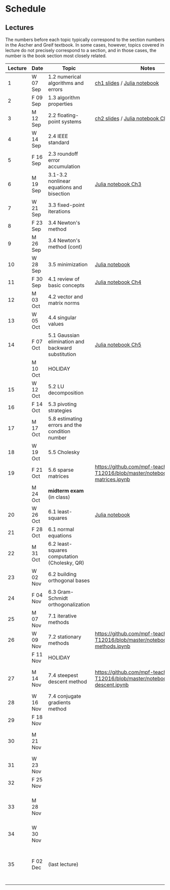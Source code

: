 # Schedule

## Lectures

The numbers before each topic typically correspond to the section numbers in the Ascher and Greif textbook. In some cases, however, topics covered in lecture do not precisely correspond to a section, and in those cases, the number is the book section most closely related.

| Lecture | Date     | Topic        | Notes | HW |
| -- | --------- | ------------ | ----- | -- |
|1 | W 07 Sep | 1.2 numerical algorithms and errors | [ch1 slides](https://piazza.com/class_profile/get_resource/issheoft1kq48i/istkkmzqczn7o2) / [Julia notebook](https://nbviewer.jupyter.org/url/www.cs.ubc.ca/~mpf/cpsc302-T12016/notebooks/Chapter01.ipynb) | [HW1 out](https://piazza.com/class_profile/get_resource/issheoft1kq48i/istjs0m4yq62vv)| 
|2 | F 09 Sep | 1.3 algorithm properties    |       ||
|3 | M 12 Sep | 2.2 floating-point systems | [ch2 slides](https://piazza.com/class_profile/get_resource/issheoft1kq48i/it0fthmz2e945h) / [Julia notebook Ch2](https://nbviewer.jupyter.org/url/www.cs.ubc.ca/~mpf/cpsc302-T12016/notebooks/Chapter02.ipynb)||
|4 | W 14 Sep | 2.4 IEEE standard | ||
|5 | F 16 Sep | 2.3 roundoff error accumulation | | HW1 due |
|6 | M 19 Sep | 3.1-3.2 nonlinear equations and bisection | [Julia notebook Ch3](https://nbviewer.jupyter.org/url/www.cs.ubc.ca/~mpf/cpsc302-T12016/notebooks/Chapter03.ipynb)|[HW2 out](http://www.piazza.com/class_profile/get_resource/issheoft1kq48i/itaqfkhivr05v5) |
|7 | W 21 Sep | 3.3 fixed-point iterations | ||
|8 | F 23 Sep | 3.4 Newton's method | ||
|9 | M 26 Sep | 3.4 Newton's method (cont) | |HW2 due|
|10 | W 28 Sep | 3.5 minimization |[Julia notebook](https://nbviewer.jupyter.org/url/www.cs.ubc.ca/~mpf/cpsc302-T12016/notebooks/minimization.ipynb) ||
|11 | F 30 Sep | 4.1 review of basic concepts |[Julia notebook Ch4](https://nbviewer.jupyter.org/url/www.cs.ubc.ca/~mpf/cpsc302-T12016/notebooks/Chapter04.ipynb) |[HW3 out](https://piazza.com/class_profile/get_resource/issheoft1kq48i/itt2llguyk41dn)|
|12 | M 03 Oct | 4.2 vector and matrix norms | ||
|13 | W 05 Oct | 4.4 singular values | ||
|14 | F 07 Oct | 5.1 Gaussian elimination and backward substitution | [Julia notebook Ch5](https://nbviewer.jupyter.org/url/www.cs.ubc.ca/~mpf/cpsc302-T12016/notebooks/Chapter05.ipynb)|HW3 due|
|   | M 10 Oct | HOLIDAY | ||
|15 | W 12 Oct | 5.2 LU decomposition | |HW4 out|
|16 | F 14 Oct | 5.3 pivoting strategies | ||
|17 | M 17 Oct | 5.8 estimating errors and the condition number | ||
|18 | W 19 Oct | 5.5 Cholesky | |HW4 due (no late day)|
|19 | F 21 Oct | 5.6 sparse matrices |https://github.com/mpf-teaching/cpsc302-T12016/blob/master/notebooks/sparse-matrices.ipynb ||
| | M 24 Oct | **midterm exam** (in class) | | HW5 out|
|20 | W 26 Oct | 6.1 least-squares|[Julia notebook](https://nbviewer.jupyter.org/url/www.cs.ubc.ca/~mpf/cpsc302-T12016/notebooks/least-squares.ipynb)| |
|21 | F 28 Oct | 6.1 normal equations | ||
|22 | M 31 Oct | 6.2 least-squares computation (Cholesky, QR) | |HW5 due|
|23 | W 02 Nov | 6.2 building orthogonal bases | ||
|24 | F 04 Nov | 6.3 Gram-Schmidt orthogonalization | |HW6 out|
|25 | M 07 Nov | 7.1 iterative methods | ||
|26 | W 09 Nov | 7.2 stationary methods |https://github.com/mpf-teaching/cpsc302-T12016/blob/master/notebooks/stationary-methods.ipynb ||
|   | F 11 Nov | HOLIDAY | ||
|27 | M 14 Nov | 7.4 steepest descent method | https://github.com/mpf-teaching/cpsc302-T12016/blob/master/notebooks/steepest-descent.ipynb| HW6 due / HW7 out|
|28 | W 16 Nov | 7.4 conjugate gradients method |  ||
|29 | F 18 Nov |  | ||
|30 | M 21 Nov |  | |HW7 due / HW8 out|
|31 | W 23 Nov |  | ||
|32 | F 25 Nov |  | ||
|33 | M 28 Nov |  | |HW8 due / HW9 out (short)|
|34 | W 30 Nov |  | ||
|35 | F 02 Dec | (last lecture) | |HW9 due (or on Monday, no penalty)|

